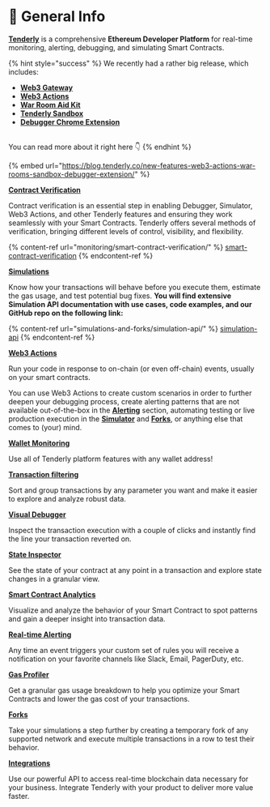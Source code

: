 # 📣 General Info

[**Tenderly**](https://tenderly.co/) is a comprehensive **Ethereum Developer Platform** for real-time monitoring, alerting, debugging, and simulating Smart Contracts.

{% hint style="success" %}
We recently had a rather big release, which includes:

- [**Web3 Gateway**](web3-gateway/README.md)
- [**Web3 Actions**](web3-actions/intro-to-web3-actions.md)
- [**War Room Aid Kit**](debugger/war-room-aid-kit.md)
- [**Tenderly Sandbox**](tenderly-sandbox.md)
- [**Debugger Chrome Extension**](debugger/tenderly-debugger-extension.md)

\
You can read more about it right here :point_down:
{% endhint %}

{% embed url="https://blog.tenderly.co/new-features-web3-actions-war-rooms-sandbox-debugger-extension/" %}

[**Contract Verification**](https://docs.tenderly.co/monitoring/contract-verification)

Contract verification is an essential step in enabling Debugger, Simulator, Web3 Actions, and other Tenderly features and ensuring they work seamlessly with your Smart Contracts. Tenderly offers several methods of verification, bringing different levels of control, visibility, and flexibility.

{% content-ref url="monitoring/smart-contract-verification/" %}
[smart-contract-verification](monitoring/smart-contract-verification/)
{% endcontent-ref %}

[**Simulations**](simulations-and-forks/how-to-simulate-a-transaction/)

Know how your transactions will behave before you execute them, estimate the gas usage, and test potential bug fixes. **You will find extensive Simulation API documentation with use cases, code examples, and our GitHub repo on the following link:**

{% content-ref url="simulations-and-forks/simulation-api/" %}
[simulation-api](simulations-and-forks/simulation-api/)
{% endcontent-ref %}

[**Web3 Actions**](web3-actions/intro-to-web3-actions.md)

Run your code in response to on-chain (or even off-chain) events, usually on your smart contracts.

You can use Web3 Actions to create custom scenarios in order to further deepen your debugging process, create alerting patterns that are not available out-of-the-box in the [**Alerting**](alerts/creating-an-alert/) section, automating testing or live production execution in the [**Simulator**](simulations-and-forks/how-to-simulate-a-transaction/) and [**Forks**](simulations-and-forks/how-to-create-a-fork/), or anything else that comes to (your) mind.

[**Wallet Monitoring**](monitoring/wallets/)

Use all of Tenderly platform features with any wallet address!

[**Transaction filtering**](debugger/how-to-use-tenderly-debugger/transaction-overview.md)

Sort and group transactions by any parameter you want and make it easier to explore and analyze robust data.

[**Visual Debugger**](debugger/how-to-use-tenderly-debugger/README.md)

Inspect the transaction execution with a couple of clicks and instantly find the line your transaction reverted on.

[**State Inspector**](debugger/how-to-use-tenderly-debugger/README.md#decoded-state-changes)

See the state of your contract at any point in a transaction and explore state changes in a granular view.

[**Smart Contract Analytics**](analytics/general-analytics.md)

Visualize and analyze the behavior of your Smart Contract to spot patterns and gain a deeper insight into transaction data.

[**Real-time Alerting**](alerts/alerting/alert-targets/README.md)

Any time an event triggers your custom set of rules you will receive a notification on your favorite channels like Slack, Email, PagerDuty, etc.

[**Gas Profiler**](debugger/how-to-use-tenderly-debugger/README.md)

Get a granular gas usage breakdown to help you optimize your Smart Contracts and lower the gas cost of your transactions.

[**Forks**](simulations-and-forks/how-to-create-a-fork/README.md)

Take your simulations a step further by creating a temporary fork of any supported network and execute multiple transactions in a row to test their behavior.

[**Integrations**](monitoring/integrations.md)

Use our powerful API to access real-time blockchain data necessary for your business. Integrate Tenderly with your product to deliver more value faster.
